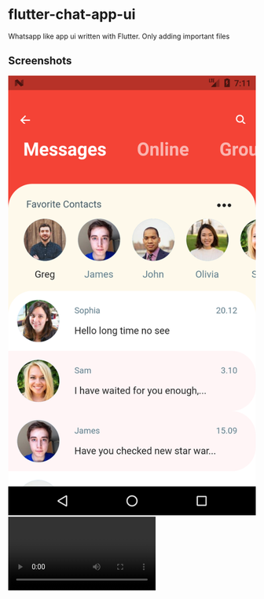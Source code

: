 # flutter-chat-app-ui
Whatsapp like app ui written with Flutter.
Only adding important files <br>
## Screenshots
![](https://github.com/alperkaya0/flutter-chat-app-ui/blob/main/Screenshot_1628665862.png)
![](https://github.com/alperkaya0/flutter-chat-app-ui/blob/main/8mb.video-Sqs-eSsZ0uSh.mp4)
